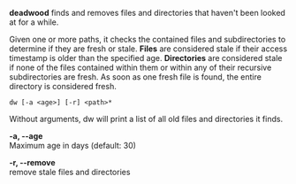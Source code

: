 **deadwood** finds and removes files and directories that haven't been looked at
for a while.

Given one or more paths, it checks the contained files and subdirectories to
determine if they are fresh or stale. **Files** are considered stale if their
access timestamp is older than the specified age. **Directories** are considered
stale if none of the files contained within them or within any of their
recursive subdirectories are fresh. As soon as one fresh file is found, the
entire directory is considered fresh.

`dw [-a <age>] [-r] <path>*`

Without arguments, dw will print a list of all old files and directories it
finds.

**-a, --age <age>**  
Maximum age in days (default: 30)

**-r, --remove**  
remove stale files and directories
